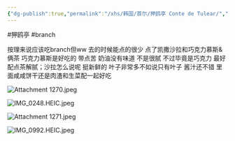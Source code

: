 ```yaml
---
{"dg-publish":true,"permalink":"/xhs/韩国/首尔/狎鸥亭 Conte de Tulear/","tags":["rednote","首尔"],"created":"2024-11-11","updated":"2025-04-12T17:21:19.869+08:00"}
---
```


#狎鸥亭 #branch

按理来说应该吃branch但ww 去的时候能点的很少 点了凯撒沙拉和巧克力慕斯&俩茶 巧克力慕斯是好吃的 带点苦 奶油没有味道 不是很腻 不过毕竟是巧克力 最好配点茶解腻；沙拉怎么说呢 挺新鲜的 叶子非常多不如说只有叶子 酱汁还不错 里面咸咸饼干还是肉渣和生菜配一起好吃

![Attachment 1270.jpeg](/img/user/xhs/%E9%9F%A9%E5%9B%BD/%E9%A6%96%E5%B0%94/photo-%E9%A6%96%E5%B0%94/Attachment%201270.jpeg)

![IMG_0248.HEIC.jpeg](/img/user/xhs/%E9%9F%A9%E5%9B%BD/%E9%A6%96%E5%B0%94/attachments/IMG_0248.HEIC.jpeg)

![Attachment 1271.jpeg](/img/user/xhs/%E9%9F%A9%E5%9B%BD/%E9%A6%96%E5%B0%94/photo-%E9%A6%96%E5%B0%94/Attachment%201271.jpeg)

![IMG_0992.HEIC.jpeg](/img/user/xhs/%E9%9F%A9%E5%9B%BD/%E9%A6%96%E5%B0%94/attachments/IMG_0992.HEIC.jpeg)